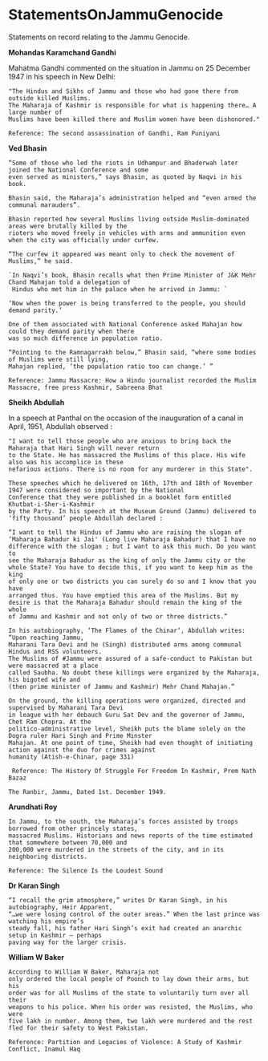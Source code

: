 # StatementsOnJammuGenocide

Statements on record relating to the Jammu Genocide.

**Mohandas Karamchand Gandhi**

Mahatma Gandhi commented on the situation in Jammu on 25 December 1947 in his speech in New Delhi: 

```
"The Hindus and Sikhs of Jammu and those who had gone there from outside killed Muslims. 
The Maharaja of Kashmir is responsible for what is happening there… A large number of 
Muslims have been killed there and Muslim women have been dishonored."
```

`Reference: The second assassination of Gandhi, Ram Puniyani`

**Ved Bhasin**
```
“Some of those who led the riots in Udhampur and Bhaderwah later joined the National Conference and some 
even served as ministers,” says Bhasin, as quoted by Naqvi in his book. 

Bhasin said, the Maharaja’s administration helped and “even armed the communal marauders”.

Bhasin reported how several Muslims living outside Muslim-dominated areas were brutally killed by the 
rioters who moved freely in vehicles with arms and ammunition even when the city was officially under curfew.

“The curfew it appeared was meant only to check the movement of Muslims,” he said.

`In Naqvi’s book, Bhasin recalls what then Prime Minister of J&K Mehr Chand Mahajan told a delegation of 
 Hindus who met him in the palace when he arrived in Jammu: ` 

‘Now when the power is being transferred to the people, you should demand parity.’

One of them associated with National Conference asked Mahajan how could they demand parity when there
was so much difference in population ratio.

“Pointing to the Ramnagarrakh below,” Bhasin said, “where some bodies of Muslims were still lying, 
Mahajan replied, ‘the population ratio too can change.’ ”
```

`Reference: Jammu Massacre: How a Hindu journalist recorded the Muslim Massacre, free press Kashmir, Sabreena Bhat`

**Sheikh Abdullah**

In a speech at Panthal on the occasion of the inauguration of a canal in April, 1951, Abdullah observed :
```
"I want to tell those people who are anxious to bring back the Maharaja that Hari Singh will never return 
to the State. He has massacred the Muslims of this place. His wife also was his accomplice in these 
nefarious actions. There is no room for any murderer in this State".

These speeches which he delivered on 16th, 17th and 18th of November 1947 were considered so important by the National
Conference that they were published in a booklet form entitled Khutbat-i-Sher-i-Kashmir
by the Party. In his speech at the Museum Ground (Jammu) delivered to ‘fifty thousand’ people Abdullah declared :

“I want to tell the Hindus of Jammu who are raising the slogan of
‘Maharaja Bahadur ki Jai' (Long live Maharaja Bahadur) that I have no
difference with the slogan ; but I want to ask this much. Do you want to
see the Maharaja Bahadur as the king of only the Jammu city or the
whole State? You have to decide this, if you want to keep him as the king
of only one or two districts you can surely do so and I know that you have
arranged thus. You have emptied this area of the Muslims. But my
desire is that the Maharaja Bahadur should remain the king of the whole
of Jammu and Kashmir and not only of two or three districts.”

In his autobiography, ‘The Flames of the Chinar‘, Abdullah writes: “Upon reaching Jammu,
Maharani Tara Devi and he (Singh) distributed arms among communal Hindus and RSS volunteers.
The Muslims of #Jammu were assured of a safe-conduct to Pakistan but were massacred at a place
called Saubha. No doubt these killings were organized by the Maharaja, his bigoted wife and
(then prime minister of Jammu and Kashmir) Mehr Chand Mahajan.”

On the ground, the killing operations were organized, directed and supervised by Maharani Tara Devi
in league with her debauch Guru Sat Dev and the governor of Jammu, Chet Ram Chopra. At the
politico-administrative level, Sheikh puts the blame solely on the Dogra ruler Hari Singh and Prime Minster
Mahajan. At one point of time, Sheikh had even thought of initiating action against the duo for crimes against
humanity (Atish-e-Chinar, page 331)
```                      

`
Reference: The History Of Struggle For Freedom In Kashmir, Prem Nath Bazaz`

`The Ranbir, Jammu, Dated 1st. December 1949.`

**Arundhati Roy**

```
In Jammu, to the south, the Maharaja’s forces assisted by troops borrowed from other princely states, 
massacred Muslims. Historians and news reports of the time estimated that somewhere between 70,000 and 
200,000 were murdered in the streets of the city, and in its neighboring districts.
```

`Reference: The Silence Is the Loudest Sound`

**Dr Karan Singh**
```
“I recall the grim atmosphere,” writes Dr Karan Singh, in his autobiography, Heir Apparent, 
“…we were losing control of the outer areas.” When the last prince was watching his empire’s 
steady fall, his father Hari Singh’s exit had created an anarchic setup in Kashmir — perhaps
paving way for the larger crisis.
```
**William W Baker**           
````
According to William W Baker, Maharaja not
only ordered the local people of Poonch to lay down their arms, but his
order was for all Muslims of the state to voluntarily turn over all their
weapons to his police. When his order was resisted, the Muslims, who were
five lakh in number. Among them, two lakh were murdered and the rest
fled for their safety to West Pakistan.
````
`Reference: Partition and Legacies of Violence: A Study of Kashmir Conflict, Inamul Haq`
